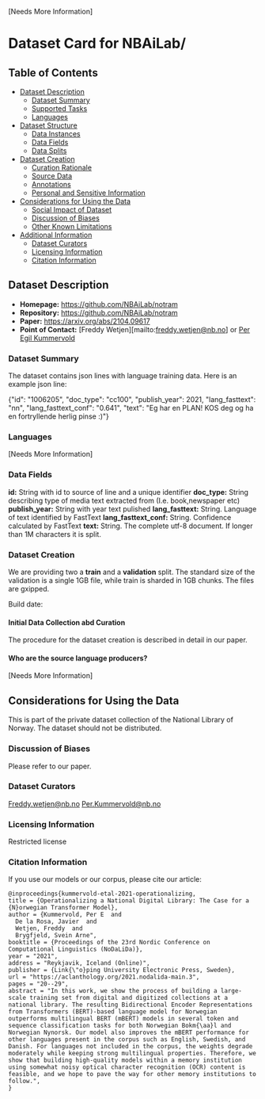 [Needs More Information]

# Dataset Card for NBAiLab/<corpusname>

## Table of Contents
- [Dataset Description](#dataset-description)
  - [Dataset Summary](#dataset-summary)
  - [Supported Tasks](#supported-tasks-and-leaderboards)
  - [Languages](#languages)
- [Dataset Structure](#dataset-structure)
  - [Data Instances](#data-instances)
  - [Data Fields](#data-instances)
  - [Data Splits](#data-instances)
- [Dataset Creation](#dataset-creation)
  - [Curation Rationale](#curation-rationale)
  - [Source Data](#source-data)
  - [Annotations](#annotations)
  - [Personal and Sensitive Information](#personal-and-sensitive-information)
- [Considerations for Using the Data](#considerations-for-using-the-data)
  - [Social Impact of Dataset](#social-impact-of-dataset)
  - [Discussion of Biases](#discussion-of-biases)
  - [Other Known Limitations](#other-known-limitations)
- [Additional Information](#additional-information)
  - [Dataset Curators](#dataset-curators)
  - [Licensing Information](#licensing-information)
  - [Citation Information](#citation-information)

## Dataset Description

- **Homepage:** https://github.com/NBAiLab/notram
- **Repository:** https://github.com/NBAiLab/notram
- **Paper:** https://arxiv.org/abs/2104.09617
- **Point of Contact:** [Freddy Wetjen][mailto:freddy.wetjen@nb.no] or [Per Egil Kummervold](mailto:per.egil.kummervold@nb.no)

### Dataset Summary

The <corpusname> dataset contains json lines with language training data. Here is an example json line:

{"id": "1006205", "doc_type": "cc100", "publish_year": 2021, "lang_fasttext": "nn", "lang_fasttext_conf": "0.641", "text": "Eg har en PLAN! KOS deg og ha en fortryllende herlig pinse :)"}

### Languages
[Needs More Information]

### Data Fields

**id:** String with id to source of line and a unique identifier
**doc_type:** String describing type of media text extracted from (I.e. book,newspaper etc)
**publish_year:** String with year text pulished
**lang_fasttext:** String. Language of text identified by FastText
**lang_fasttext_conf:** String. Confidence calculated by FastText
**text:** String. The complete utf-8 document. If longer than 1M characters it is split. 

### Dataset Creation
We are providing two a **train** and a **validation** split. The standard size of the validation is a single 1GB file, while train is sharded in 1GB chunks. The files are gxipped.

Build date: <builddate>

#### Initial Data Collection abd Curation
The procedure for the dataset creation is described in detail in our paper.

#### Who are the source language producers?
[Needs More Information]

## Considerations for Using the Data
This is part of the private dataset collection of the National Library of Norway. The dataset should not be distributed.


### Discussion of Biases
Please refer to our paper.

### Dataset Curators
Freddy.wetjen@nb.no
Per.Kummervold@nb.no

### Licensing Information

Restricted license

### Citation Information
If you use our models or our corpus, please cite our article:

    @inproceedings{kummervold-etal-2021-operationalizing,
    title = {Operationalizing a National Digital Library: The Case for a {N}orwegian Transformer Model},
    author = {Kummervold, Per E  and
      De la Rosa, Javier  and
      Wetjen, Freddy  and
      Brygfjeld, Svein Arne",
    booktitle = {Proceedings of the 23rd Nordic Conference on Computational Linguistics (NoDaLiDa)},
    year = "2021",
    address = "Reykjavik, Iceland (Online)",
    publisher = {Link{\"o}ping University Electronic Press, Sweden},
    url = "https://aclanthology.org/2021.nodalida-main.3",
    pages = "20--29",
    abstract = "In this work, we show the process of building a large-scale training set from digital and digitized collections at a national library. The resulting Bidirectional Encoder Representations from Transformers (BERT)-based language model for Norwegian outperforms multilingual BERT (mBERT) models in several token and sequence classification tasks for both Norwegian Bokm{\aa}l and Norwegian Nynorsk. Our model also improves the mBERT performance for other languages present in the corpus such as English, Swedish, and Danish. For languages not included in the corpus, the weights degrade moderately while keeping strong multilingual properties. Therefore, we show that building high-quality models within a memory institution using somewhat noisy optical character recognition (OCR) content is feasible, and we hope to pave the way for other memory institutions to follow.",
    }
